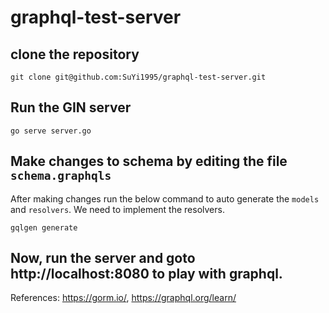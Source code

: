 # graphql-test-server

## clone the repository

```
git clone git@github.com:SuYi1995/graphql-test-server.git
```

##  Run the GIN server

```
go serve server.go
```

##  Make changes to schema by editing the file `schema.graphqls`

After making changes run the below command to auto generate the `models` and `resolvers`. We need to implement the resolvers.

```
gqlgen generate
```

## Now, run the server and goto http://localhost:8080 to play with graphql.

References: https://gorm.io/, https://graphql.org/learn/